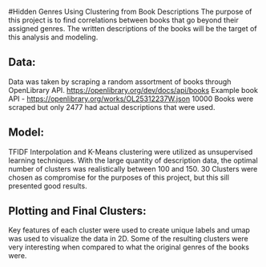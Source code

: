 #Hidden Genres Using Clustering from Book Descriptions
The purpose of this project is to find correlations between books that go beyond their assigned genres. The written descriptions of the books will be the target of this analysis and modeling. 
## Data:
Data was taken by scraping a random assortment of books through OpenLibrary API.
https://openlibrary.org/dev/docs/api/books
Example book API - https://openlibrary.org/works/OL25312237W.json
10000 Books were scraped but only 2477 had actual descriptions that were used. 
## Model:
TFIDF Interpolation and K-Means clustering were utilized as unsupervised learning techniques. With the large quantity of description data, the optimal number of clusters was realistically between 100 and 150. 30 Clusters were chosen as compromise for the purposes of this project, but this sill presented good results.
## Plotting and Final Clusters:
Key features of each cluster were used to create unique labels and umap was used to visualize the data in 2D. Some of the resulting clusters were very interesting when compared to what the original genres of the books were.
